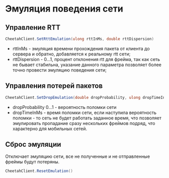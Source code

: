 # Эмуляция поведения сети

## Управление RTT

```csharp
CheetahClient.SetRttEmulation(ulong rttInMs, double rttDispersion)
```

- rttInMs - эмуляция времени прохождения пакета от клиента до сервера и обратно, добавляется к реальному rtt сети;
- rttDispersion - 0…1, процент отклонения rtt для фрейма, так как сеть не бывает стабильна, указание данного параметра
  позволяет более точно провести эмуляцию поведения сети;

## Управления потерей пакетов

```csharp
CheetahClient.SetDropEmulation(double dropProbability, ulong dropTimeInMs)
```

- dropProbability 0…1 - вероятность поломки сети
- dropTimeInMs - время поломки сети, если наступила вероятность поломки - то сеть не будет работать заданное время, что
  позволяет эмулировать пропадание сразу нескольких фреймов подряд, что характерно для мобильных сетей.

## Сброс эмуляции

Отключает эмуляцию сети, все не полученные и не отправленные фреймы будут потеряны.

```csharp
CheetahClient.ResetEmulation()
```
